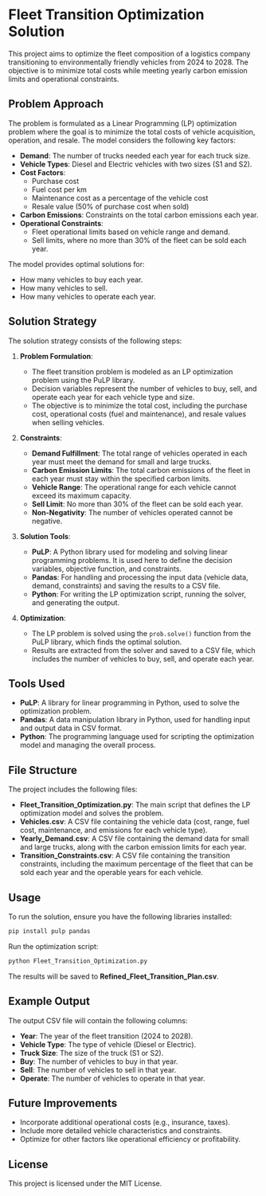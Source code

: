 
# Fleet Transition Optimization Solution

This project aims to optimize the fleet composition of a logistics company transitioning to environmentally friendly vehicles from 2024 to 2028. The objective is to minimize total costs while meeting yearly carbon emission limits and operational constraints.

## Problem Approach

The problem is formulated as a Linear Programming (LP) optimization problem where the goal is to minimize the total costs of vehicle acquisition, operation, and resale. The model considers the following key factors:

- **Demand**: The number of trucks needed each year for each truck size.
- **Vehicle Types**: Diesel and Electric vehicles with two sizes (S1 and S2).
- **Cost Factors**: 
  - Purchase cost
  - Fuel cost per km
  - Maintenance cost as a percentage of the vehicle cost
  - Resale value (50% of purchase cost when sold)
- **Carbon Emissions**: Constraints on the total carbon emissions each year.
- **Operational Constraints**: 
  - Fleet operational limits based on vehicle range and demand.
  - Sell limits, where no more than 30% of the fleet can be sold each year.

The model provides optimal solutions for:
- How many vehicles to buy each year.
- How many vehicles to sell.
- How many vehicles to operate each year.

## Solution Strategy

The solution strategy consists of the following steps:

1. **Problem Formulation**:
    - The fleet transition problem is modeled as an LP optimization problem using the PuLP library.
    - Decision variables represent the number of vehicles to buy, sell, and operate each year for each vehicle type and size.
    - The objective is to minimize the total cost, including the purchase cost, operational costs (fuel and maintenance), and resale values when selling vehicles.

2. **Constraints**:
    - **Demand Fulfillment**: The total range of vehicles operated in each year must meet the demand for small and large trucks.
    - **Carbon Emission Limits**: The total carbon emissions of the fleet in each year must stay within the specified carbon limits.
    - **Vehicle Range**: The operational range for each vehicle cannot exceed its maximum capacity.
    - **Sell Limit**: No more than 30% of the fleet can be sold each year.
    - **Non-Negativity**: The number of vehicles operated cannot be negative.

3. **Solution Tools**:
    - **PuLP**: A Python library used for modeling and solving linear programming problems. It is used here to define the decision variables, objective function, and constraints.
    - **Pandas**: For handling and processing the input data (vehicle data, demand, constraints) and saving the results to a CSV file.
    - **Python**: For writing the LP optimization script, running the solver, and generating the output.

4. **Optimization**:
    - The LP problem is solved using the `prob.solve()` function from the PuLP library, which finds the optimal solution.
    - Results are extracted from the solver and saved to a CSV file, which includes the number of vehicles to buy, sell, and operate each year.

## Tools Used

- **PuLP**: A library for linear programming in Python, used to solve the optimization problem.
- **Pandas**: A data manipulation library in Python, used for handling input and output data in CSV format.
- **Python**: The programming language used for scripting the optimization model and managing the overall process.

## File Structure

The project includes the following files:

- **Fleet_Transition_Optimization.py**: The main script that defines the LP optimization model and solves the problem.
- **Vehicles.csv**: A CSV file containing the vehicle data (cost, range, fuel cost, maintenance, and emissions for each vehicle type).
- **Yearly_Demand.csv**: A CSV file containing the demand data for small and large trucks, along with the carbon emission limits for each year.
- **Transition_Constraints.csv**: A CSV file containing the transition constraints, including the maximum percentage of the fleet that can be sold each year and the operable years for each vehicle.

## Usage

To run the solution, ensure you have the following libraries installed:

```bash
pip install pulp pandas
```

Run the optimization script:

```bash
python Fleet_Transition_Optimization.py
```

The results will be saved to **Refined_Fleet_Transition_Plan.csv**.

## Example Output

The output CSV file will contain the following columns:

- **Year**: The year of the fleet transition (2024 to 2028).
- **Vehicle Type**: The type of vehicle (Diesel or Electric).
- **Truck Size**: The size of the truck (S1 or S2).
- **Buy**: The number of vehicles to buy in that year.
- **Sell**: The number of vehicles to sell in that year.
- **Operate**: The number of vehicles to operate in that year.

## Future Improvements

- Incorporate additional operational costs (e.g., insurance, taxes).
- Include more detailed vehicle characteristics and constraints.
- Optimize for other factors like operational efficiency or profitability.

## License

This project is licensed under the MIT License.
